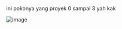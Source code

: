 ini pokonya yang proyek 0 sampai 3 yah kak

![image](https://github.com/user-attachments/assets/cce82495-bea8-4f15-b32d-b879ef72e61d)
